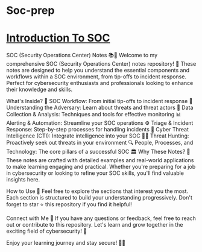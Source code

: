 # Soc-prep

# [Introduction To SOC](https://github.com/MaheshShukla1/Soc-prep/wiki/Introduction-To-SOC#6-case-study-responding-to-a-phishing-attack)

SOC (Security Operations Center) Notes 📚🔐
Welcome to my comprehensive SOC (Security Operations Center) notes repository! 🌟 These notes are designed to help you understand the essential components and workflows within a SOC environment, from tip-offs to incident response. Perfect for cybersecurity enthusiasts and professionals looking to enhance their knowledge and skills.

What's Inside? 📖
SOC Workflow: From initial tip-offs to incident response 🔄
Understanding the Adversary: Learn about threats and threat actors 👾
Data Collection & Analysis: Techniques and tools for effective monitoring 📊
Alerting & Automation: Streamline your SOC operations ⚙️
Triage & Incident Response: Step-by-step processes for handling incidents 🚨
Cyber Threat Intelligence (CTI): Integrate intelligence into your SOC 🕵️‍♂️
Threat Hunting: Proactively seek out threats in your environment 🔍
People, Processes, and Technology: The core pillars of a successful SOC 🏛️
Why These Notes? 🤔
These notes are crafted with detailed examples and real-world applications to make learning engaging and practical. Whether you're preparing for a job in cybersecurity or looking to refine your SOC skills, you'll find valuable insights here.

How to Use 📘
Feel free to explore the sections that interest you the most. Each section is structured to build your understanding progressively. Don't forget to star ⭐ this repository if you find it helpful!

Connect with Me 🤝
If you have any questions or feedback, feel free to reach out or contribute to this repository. Let's learn and grow together in the exciting field of cybersecurity! 🚀

Enjoy your learning journey and stay secure! 🔐✨
